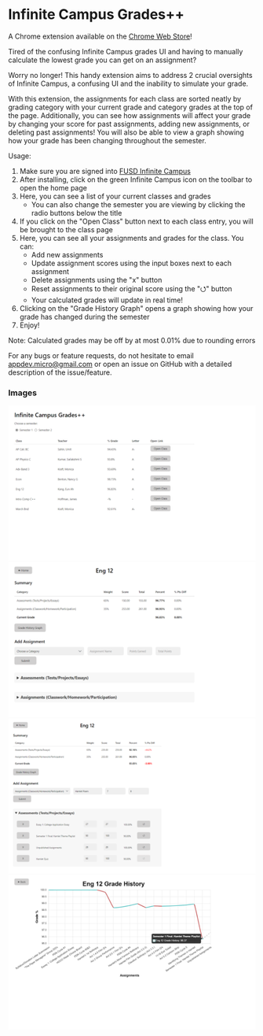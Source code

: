 # Infinite Campus Grades++
A Chrome extension available on the [Chrome Web Store](https://chrome.google.com/webstore/detail/infinite-campus-grades%20%20/kfanojpgbklafmhammpnbajkkdpehign)!

Tired of the confusing Infinite Campus grades UI and having to manually calculate the lowest grade you can get on an assignment?

Worry no longer! This handy extension aims to address 2 crucial oversights of Infinite Campus, a confusing UI and the inability to simulate your grade.

With this extension, the assignments for each class are sorted neatly by grading category with your current grade and category grades at the top of the page. Additionally, you can see how assignments will affect your grade by changing your score for past assignments, adding new assignments, or deleting past assignments! You will also be able to view a graph showing how your grade has been changing throughout the semester.

Usage:
1. Make sure you are signed into [FUSD Infinite Campus](https://fremontunifiedca.infinitecampus.org/campus/portal/students/fremont.jsp)
2. After installing, click on the green Infinite Campus icon on the toolbar to open the home page
3. Here, you can see a list of your current classes and grades
   - You can also change the semester you are viewing by clicking the radio buttons below the title
4. If you click on the "Open Class" button next to each class entry, you will be brought to the class page
5. Here, you can see all your assignments and grades for the class. You can:
   - Add new assignments
   - Update assignment scores using the input boxes next to each assignment
   - Delete assignments using the "x" button
   - Reset assignments to their original score using the "⭯" button
   - Your calculated grades will update in real time!
6. Clicking on the "Grade History Graph" opens a graph showing how your grade has changed during the semester
7. Enjoy!

Note: Calculated grades may be off by at most 0.01% due to rounding errors

For any bugs or feature requests, do not hesitate to email appdev.micro@gmail.com or open an issue on GitHub with a detailed description of the issue/feature.

### Images 
![](imgs/home_page.png)
![](imgs/class_page.png)
![](imgs/class_expanded.png)
![](imgs/graph_page.png)